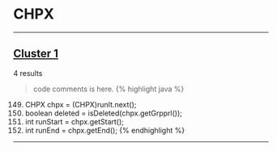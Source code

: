 # CHPX

***

## [Cluster 1](./1)
4 results
> code comments is here.
{% highlight java %}
149. CHPX chpx = (CHPX)runIt.next();
150. boolean deleted = isDeleted(chpx.getGrpprl());
156. int runStart = chpx.getStart();
157. int runEnd = chpx.getEnd();
{% endhighlight %}

***

